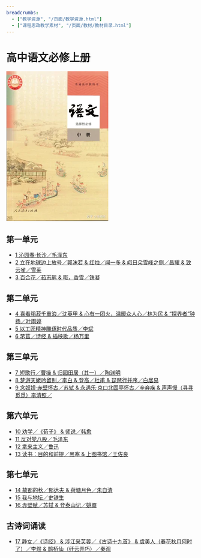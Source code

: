 ```yaml
---
breadcrumbs:
  - ["教学资源", "/页面/教学资源.html"]
  - ["课程思政教学素材", "/页面/教材/教材目录.html"]
---
```


# 高中语文必修上册

![高中语文必修上册 >](/资源/图片/book4_small.webp)

<!---
使用中文的标点符号以避免显示问题。
1. 单书名号：`〈〉`
2. 斜线：`／`
3. 竖线：`｜`
-->

## 第一单元

- [1 沁园春·长沙／毛泽东](/页面/教材/必修上课文/沁园春·长沙.html)
- [2 立在地球边上放号／郭沫若 & 红烛／闻一多 & 峨日朵雪峰之侧／昌耀 & 致云雀／雪莱](/页面/教材/必修上课文/立在地球边上放号&红烛&峨日朵雪峰之侧&致云雀.html)
- [3 百合花／茹志鹃 & 哦，香雪／铁凝](/页面/教材/必修上课文/百合花&哦，香雪.html)

## 第二单元

- [4 喜看稻菽千重浪／沈英甲 & 心有一团火，温暖众人心／林为民 & “探界者”钟扬／叶雨婷](/页面/教材/必修上课文/喜看稻菽千重浪&心有一团火，温暖众人心&“探界者”钟扬.html)
- [5 以工匠精神雕琢时代品质／李斌](/页面/教材/必修上课文/以工匠精神雕琢时代品质.html)
- [6 芣苢／诗经 & 插秧歌／杨万里](/页面/教材/必修上课文/芣苢&插秧歌.html)

## 第三单元

- [7 短歌行／曹操 & 归园田居（其一）／陶渊明](/页面/教材/必修上课文/短歌行&归园田居（其一）.html)
- [8 梦游天姥吟留别／李白 & 登高／杜甫 & 琵琶行并序／白居易](/页面/教材/必修上课文/梦游天姥吟留别&登高&琵琶行并序.html)
- [9 念奴娇·赤壁怀古／苏轼 & 永遇乐·京口北固亭怀古／辛弃疾 & 声声慢（寻寻觅觅）李清照／](/页面/教材/必修上课文/念奴娇·赤壁怀古&永遇乐·京口北固亭怀古&声声慢（寻寻觅觅）.html)

## 第六单元

- [10 劝学／《荀子》 & 师说／韩愈](/页面/教材/必修上课文/劝学&师说.html)
- [11 反对党八股／毛泽东](/页面/教材/必修上课文/反对党八股.html)
- [12 拿来主义／鲁迅](/页面/教材/必修上课文/拿来主义.html)
- [13 读书：目的和前提／黑塞 & 上图书馆／王佐良](/页面/教材/必修上课文/读书：目的和前提&上图书馆.html)

## 第七单元

- [14 故都的秋／郁达夫 & 荷塘月色／朱自清](/页面/教材/必修上课文/故都的秋&荷塘月色.html)
- [15 我与地坛／史铁生](/页面/教材/必修上课文/我与地坛.html)
- [16 赤壁赋／苏轼 & 登泰山记／姚鼐](/页面/教材/必修上课文/赤壁赋&登泰山记.html)

## 古诗词诵读

- [17 静女／《诗经》 & 涉江采芙蓉／《古诗十九首》 & 虞美人（春花秋月何时了）／李煜 & 鹊桥仙（纤云弄巧）／秦观](/页面/教材/必修上课文/静女&涉江采芙蓉&虞美人（春花秋月何时了）&鹊桥仙（纤云弄巧）.html)
